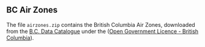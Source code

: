 ## BC Air Zones

The file `airzones.zip` contains the British Columbia Air Zones, downloaded from the [B.C. Data Catalogue](https://catalogue.data.gov.bc.ca/dataset/e8eeefc4-2826-47bc-8430-85703d328516) under the ([Open Government Licence - British Columbia](https://www2.gov.bc.ca/gov/content?id=A519A56BC2BF44E4A008B33FCF527F61)). 
